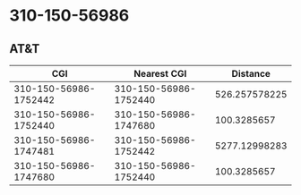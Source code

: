 # 310-150-56986
## AT&T


| CGI | Nearest CGI | Distance |
|-----|-------------|----------|
| 310-150-56986-1752442 | 310-150-56986-1752440 | 526.257578225 |
| 310-150-56986-1752440 | 310-150-56986-1747680 | 100.3285657 |
| 310-150-56986-1747481 | 310-150-56986-1752442 | 5277.12998283 |
| 310-150-56986-1747680 | 310-150-56986-1752440 | 100.3285657 |
